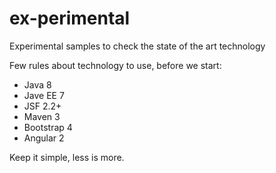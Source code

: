 # ex-perimental
Experimental samples to check the state of the art technology 

Few rules about technology to use, before we start:
- Java 8
- Jave EE 7
- JSF 2.2+
- Maven 3
- Bootstrap 4
- Angular 2

Keep it simple, less is more.
